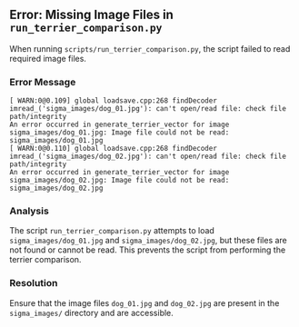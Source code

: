 ## Error: Missing Image Files in `run_terrier_comparison.py`

When running `scripts/run_terrier_comparison.py`, the script failed to read required image files.

### Error Message

```
[ WARN:0@0.109] global loadsave.cpp:268 findDecoder imread_('sigma_images/dog_01.jpg'): can't open/read file: check file path/integrity
An error occurred in generate_terrier_vector for image sigma_images/dog_01.jpg: Image file could not be read: sigma_images/dog_01.jpg
[ WARN:0@0.110] global loadsave.cpp:268 findDecoder imread_('sigma_images/dog_02.jpg'): can't open/read file: check file path/integrity
An error occurred in generate_terrier_vector for image sigma_images/dog_02.jpg: Image file could not be read: sigma_images/dog_02.jpg
```

### Analysis

The script `run_terrier_comparison.py` attempts to load `sigma_images/dog_01.jpg` and `sigma_images/dog_02.jpg`, but these files are not found or cannot be read. This prevents the script from performing the terrier comparison.

### Resolution

Ensure that the image files `dog_01.jpg` and `dog_02.jpg` are present in the `sigma_images/` directory and are accessible.